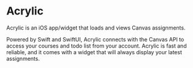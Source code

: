 # Acrylic
Acrylic is an iOS app/widget that loads and views Canvas assignments.

Powered by Swift and SwiftUI, Acrylic connects with the Canvas API to access your courses and todo list from your account. Acrylic is fast and reliable, and it comes with a widget that will always display your latest assignments.
